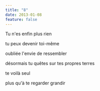 ```yaml
---
title: "8"
date: 2013-01-08
feature: false
---
```


Tu n'es enfin plus rien

tu peux devenir toi-même

oubliée
l'envie de ressembler

désormais tu quêtes
sur tes propres terres

te voilà seul

plus qu'à te regarder
grandir
